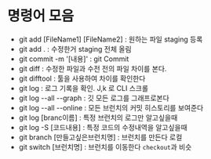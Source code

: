 # 명령어 모음
* git add [FileName1] [FileName2] : 원하는 파일 staging 등록
* git add . : 수정한거 staging 전체 올림
* git commit -m '[내용]' : git Commit
* git diff : 수정한 파일과 수전 전의 파일 차이를 본다. 
* git difftool : 툴을 사용하여 차이를 확인한다
* git log : 로그 기록을 확인. J,k 로 CLI 스크롤 
* git log --all --graph : 깃 모든 로그를 그래프로본다
* git log --all --online : 모든 브런치의 커밋 히스토리를 보여준다
* git log [branc이름] : 특정 브런치의 로그만 알고싶을때
* git log -S [코드내용] : 특정 코드의 수정내역을 알고싶을때
* git branch [만들고싶은브런치명] : 브런치를 만든다 로컬
* git switch [브런치명] : 브런치를 이동한다  `checkout`과 비슷